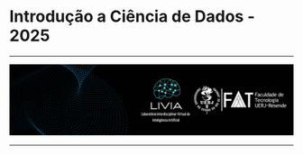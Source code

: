 # Introdução a Ciência de Dados - 2025

___

<a href='https://sites.google.com/fat.uerj.br/livia'> <img src='./figures/capa2.png' /></a>
___
